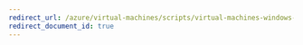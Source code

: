 ```yaml
---
redirect_url: /azure/virtual-machines/scripts/virtual-machines-windows-powershell-sample-create-managed-disk-from-vhd
redirect_document_id: true
---
```

